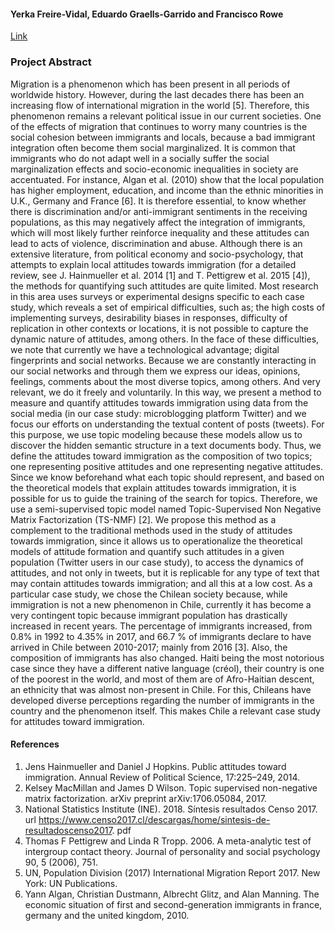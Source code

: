 
#### Yerka Freire-Vidal, Eduardo Graells-Garrido and Francisco Rowe

[Link](https://dl.acm.org/doi/abs/10.1145/3308560.3316455)

### Project Abstract

Migration is a phenomenon which has been present in all periods of worldwide history. However, during the last decades there has been an increasing flow of international migration in the world [5]. Therefore, this phenomenon remains a relevant political issue in our current societies. One of the effects of migration that continues to worry many countries is the social cohesion between immigrants and locals, because a bad immigrant integration often become them social marginalized.  It is common that immigrants who do not adapt well in a socially suffer the social marginalization effects and socio-economic inequalities in society are accentuated. For instance, Algan et al. (2010) show that the local population has higher employment, education, and income than the ethnic minorities in U.K., Germany and France [6]. It is therefore essential, to know whether there is discrimination and/or anti-immigrant sentiments in the receiving populations, as this may negatively affect the integration of immigrants, which will most likely further reinforce inequality and these attitudes can lead to acts of violence, discrimination and abuse.
Although there is an extensive literature, from political economy and socio-psychology, that attempts to explain local attitudes towards immigration (for a detailed review, see J. Hainmueller et al. 2014 [1] and T. Pettigrew et al. 2015 [4]), the methods for quantifying such attitudes are quite limited. Most research in this area uses surveys or experimental designs specific to each case study, which reveals a set of empirical difficulties, such as; the high costs of implementing surveys, desirability biases in responses, difficulty of replication in other contexts or locations, it is not possible to capture the dynamic nature of attitudes, among others. In the face of these difficulties, we note that currently we have a technological advantage; digital fingerprints and social networks. Because we are constantly interacting in our social networks and through them we express our ideas, opinions, feelings, comments about the most diverse topics, among others. And very relevant, we do it freely and voluntarily. In this way, we present a method to measure and quantify attitudes towards immigration using data from the social media (in our case study: microblogging platform Twitter) and we focus our efforts on understanding the textual content of posts (tweets). For this purpose, we use topic modeling because these models allow us to discover the hidden semantic structure in a text documents body. Thus, we define the attitudes toward immigration as the composition of two topics; one representing positive attitudes and one representing negative attitudes. Since we know beforehand what each topic should represent, and based on the theoretical models that explain attitudes towards immigration, it is possible for us to guide the training of the search for topics. Therefore, we use a semi-supervised topic model named Topic-Supervised Non Negative Matrix Factorization (TS-NMF) [2]. We propose this method as a complement to the traditional methods used in the study of attitudes towards immigration, since it allows us to operationalize the theoretical models of attitude formation and quantify such attitudes in a given population (Twitter users in our case study), to access the dynamics of attitudes, and not only in tweets, but it is replicable for any type of text that may contain attitudes towards immigration; and all this at a low cost.
As a particular case study, we chose the Chilean society because, while immigration is not a new phenomenon in Chile, currently it has become a very contingent topic because immigrant population has drastically increased in recent years. The percentage of immigrants increased, from 0.8%  in 1992 to 4.35%  in 2017, and 66.7 %  of immigrants declare to have arrived in Chile between 2010-2017; mainly from 2016 [3]. Also, the composition of immigrants has also changed. Haiti being the most notorious case since they have a different native language (créol), their country is one of the poorest in the world, and most of them are of Afro-Haitian descent, an ethnicity that was almost non-present in Chile. For this, Chileans have developed diverse perceptions regarding the number of immigrants in the country and the phenomenon itself. This makes Chile a relevant case study for attitudes toward immigration.

#### References

1.   Jens Hainmueller and Daniel J Hopkins.  Public attitudes toward immigration. Annual Review of Political Science, 17:225–249, 2014.
2.   Kelsey MacMillan and James D Wilson. Topic supervised non-negative matrix factorization. arXiv preprint arXiv:1706.05084, 2017.
3.   National Statistics Institute (INE). 2018. Síntesis resultados Censo 2017. url https://www.censo2017.cl/descargas/home/sintesis-de-resultadoscenso2017. pdf
4.   Thomas F Pettigrew and Linda R Tropp. 2006. A meta-analytic test of intergroup contact theory. Journal of personality and social psychology 90, 5 (2006), 751.
5.   UN, Population Division (2017) International Migration Report 2017. New York: UN Publications.
6.   Yann Algan, Christian Dustmann, Albrecht Glitz, and Alan Manning.  The economic situation of first and second-generation immigrants in france, germany and the united kingdom, 2010.

